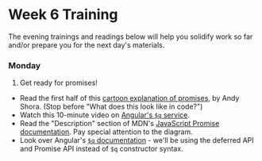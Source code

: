 # Week 6 Training

The evening trainings and readings below will help you solidify work so far and/or prepare you for the next day's materials.

### Monday 

1. Get ready for promises! 
  * Read the first half of  this [cartoon explanation of promises](http://andyshora.com/promises-angularjs-explained-as-cartoon.html), by Andy Shora. (Stop before "What does this look like in code?")
  * Watch this 10-minute video on [Angular's `$q` service](https://www.youtube.com/watch?v=W2PBVEgMijo). 
  * Read the "Description" section of MDN's [JavaScript Promise documentation](https://developer.mozilla.org/en-US/docs/Web/JavaScript/Reference/Global_Objects/Promise#Description). Pay special attention to the diagram. 
  * Look over Angular's [`$q` documentation](https://docs.angularjs.org/api/ng/service/$q) - we'll be using the deferred API and Promise API instead of `$q` constructor syntax. 


<!-- 
### Tuesday

1.

### Wednesday

1. 

### Thursday

1. 

### Weekend

1. 

* add a 3-5 sentence summary of how the training went for you to the top of the README on your master branch,
* add a link to the class repo at the top of the README on your master branch,
* push your changes to GitHub, and
* and add a link to your repo on the "My Work" section of your personal website.
-->


